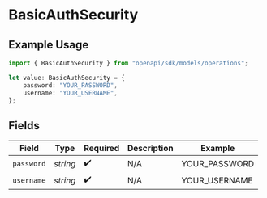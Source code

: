 # BasicAuthSecurity

## Example Usage

```typescript
import { BasicAuthSecurity } from "openapi/sdk/models/operations";

let value: BasicAuthSecurity = {
    password: "YOUR_PASSWORD",
    username: "YOUR_USERNAME",
};
```

## Fields

| Field              | Type               | Required           | Description        | Example            |
| ------------------ | ------------------ | ------------------ | ------------------ | ------------------ |
| `password`         | *string*           | :heavy_check_mark: | N/A                | YOUR_PASSWORD      |
| `username`         | *string*           | :heavy_check_mark: | N/A                | YOUR_USERNAME      |